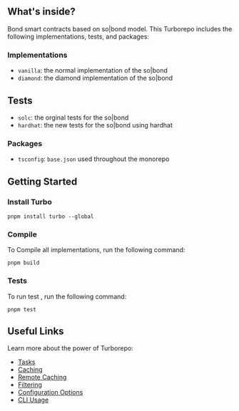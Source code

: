 ## What's inside?

Bond smart contracts based on so|bond model.
This Turborepo includes the following implementations, tests, and packages:

### Implementations

- `vanilla`: the normal implementation of the so|bond
- `diamond`: the diamond implementation of the so|bond

## Tests

- `solc`: the orginal tests for the so|bond
- `hardhat`: the new tests for the so|bond using hardhat

### Packages

- `tsconfig`: `base.json` used throughout the monorepo

## Getting Started

### Install Turbo

`pnpm install turbo --global`

### Compile

To Compile all implementations, run the following command:

```
pnpm build
```

### Tests

To run test , run the following command:

```
pnpm test
```

## Useful Links

Learn more about the power of Turborepo:

- [Tasks](https://turbo.build/repo/docs/core-concepts/monorepos/running-tasks)
- [Caching](https://turbo.build/repo/docs/core-concepts/caching)
- [Remote Caching](https://turbo.build/repo/docs/core-concepts/remote-caching)
- [Filtering](https://turbo.build/repo/docs/core-concepts/monorepos/filtering)
- [Configuration Options](https://turbo.build/repo/docs/reference/configuration)
- [CLI Usage](https://turbo.build/repo/docs/reference/command-line-reference)
